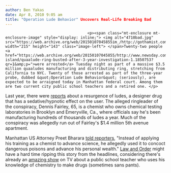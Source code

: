 ```yaml
---
author: Ben Yakas
date: Apr 8, 2010 9:05 am
title: "Operation Lude Behavior" Uncovers Real-Life Breaking Bad
---
```


	
										<p><span class="mt-enclosure mt-enclosure-image" style="display: inline;"> <img alt="4710bad.jpg" src="https://web.archive.org/web/20150107045855im_/http://gothamist.com/attachments/byakas/4710bad.jpg" width="215" height="143" class="image-left"> </span>Twenty-two people <a href="https://web.archive.org/web/20150107045855/http://www.newsday.com/long-island/quaalude-ring-busted-after-3-year-investigation-1.1850753?qr=1&amp;p=">were arrested</a> Tuesday night as part of a massive $3.5 million quaaludes manufacturing and distributing ring, stretching from California to NYC. Twenty of those arrested as part of the three-year probe, dubbed &quot;Operation Lude Behavior&quot; (seriously), are expected to be arraigned today in Manhattan federal court. Among them are two current city public school teachers and a retired one. </p>

<p>Last year, there were <a href="https://web.archive.org/web/20150107045855/http://gothamist.com/2009/07/19/latest_nightclub_drug_wars_reveal_r.php">reports</a> about a resurgence of ludes, a designer drug that has a sedative/hypnotic effect on the user. The alleged ringleader of the conspiracy, Dennis Fairley, 65, is a chemist who owns chemical testing laboratories in Brooklyn and Emeryville, Ca., where officials say he&apos;s been manufacturing hundreds of thousands of ludes a year. Much of the conspiracy was allegedly run out of Fairley&apos;s $1.4 million 5th avenue apartment.</p>

<p>Manhattan US Attorney Preet Bharara <a href="https://web.archive.org/web/20150107045855/http://www.nypost.com/p/news/local/nearly_two_dozen_people_busted_for_3Wj4GGeneIbEfkVyUgGFuL">told reporters</a>, &quot;Instead of applying his training as a chemist to advance science, he allegedly used it to concoct dangerous poisons and advance his personal wealth.&quot; <a href="https://web.archive.org/web/20150107045855/http://gothamist.com/tags/laworder">Law and Order</a> might have a hard time ripping this story from the headlines, considering there&apos;s already an <a href="https://web.archive.org/web/20150107045855/http://www.amctv.com/originals/breakingbad/">amazing show</a> on TV about a public school teacher who uses his knowledge of chemistry to make drugs (sometimes sans pants).</p>					
										
									
				
